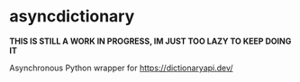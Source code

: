 # asyncdictionary

**THIS IS STILL A WORK IN PROGRESS, IM JUST TOO LAZY TO KEEP DOING IT**

Asynchronous Python wrapper for https://dictionaryapi.dev/
